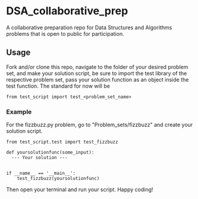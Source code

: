 # DSA_collaborative_prep
A collaborative preparation repo for Data Structures and Algorithms problems that is open to public for participation. 

## Usage
Fork and/or clone this repo, navigate to the folder of your desired problem set, and make your solution script, be sure to import the test library of the respective problem set, pass your solution function as an object inside the test function. The standard for now will be 

```
from test_script import test_<problem_set_name>
```

### Example
For the fizzbuzz.py problem, go to "Problem_sets/fizzbuzz" and create your solution script.

```
from test_script.test import test_fizzbuzz

def yoursolutionfunc(some_input):
  --- Your solution ---
 
 
if __name__ == '__main__':
    test_fizzbuzz(yoursolutionfunc)
```

Then open your terminal and run your script. Happy coding! 
